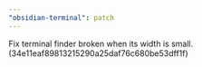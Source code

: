 ```yaml
---
"obsidian-terminal": patch
---
```


Fix terminal finder broken when its width is small. (34e11eaf89813215290a25daf76c680be53dff1f)
